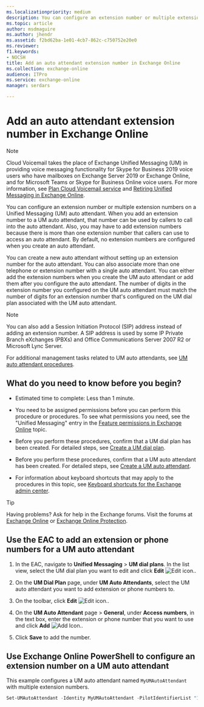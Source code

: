 ```yaml
---
ms.localizationpriority: medium
description: You can configure an extension number or multiple extension numbers on a Unified Messaging (UM) auto attendant. When you add an extension number to a UM auto attendant, that number can be used by callers to call into the auto attendant. Also, you may have to add extension numbers because there is more than one extension number that callers can use to access an auto attendant. By default, no extension numbers are configured when you create an auto attendant.
ms.topic: article
author: msdmaguire
ms.author: jhendr
ms.assetid: f2bd62ba-1e01-4cb7-862c-c750752e20e0
ms.reviewer: 
f1.keywords:
- NOCSH
title: Add an auto attendant extension number in Exchange Online
ms.collection: exchange-online
audience: ITPro
ms.service: exchange-online
manager: serdars

---
```


# Add an auto attendant extension number in Exchange Online

> [!NOTE]
> Cloud Voicemail takes the place of Exchange Unified Messaging (UM) in providing voice messaging functionality for Skype for Business 2019 voice users who have mailboxes on Exchange Server 2019 or Exchange Online, and for Microsoft Teams or Skype for Business Online voice users. For more information, see [Plan Cloud Voicemail service](/skypeforbusiness/hybrid/plan-cloud-voicemail) and [Retiring Unified Messaging in Exchange Online](https://techcommunity.microsoft.com/t5/Exchange-Team-Blog/Retiring-Unified-Messaging-in-Exchange-Online/ba-p/608991).

You can configure an extension number or multiple extension numbers on a Unified Messaging (UM) auto attendant. When you add an extension number to a UM auto attendant, that number can be used by callers to call into the auto attendant. Also, you may have to add extension numbers because there is more than one extension number that callers can use to access an auto attendant. By default, no extension numbers are configured when you create an auto attendant.

You can create a new auto attendant without setting up an extension number for the auto attendant. You can also associate more than one telephone or extension number with a single auto attendant. You can either add the extension numbers when you create the UM auto attendant or add them after you configure the auto attendant. The number of digits in the extension number you configured on the UM auto attendant must match the number of digits for an extension number that's configured on the UM dial plan associated with the UM auto attendant.

> [!NOTE]
> You can also add a Session Initiation Protocol (SIP) address instead of adding an extension number. A SIP address is used by some IP Private Branch eXchanges (PBXs) and Office Communications Server 2007 R2 or Microsoft Lync Server.

For additional management tasks related to UM auto attendants, see [UM auto attendant procedures](um-auto-attendant-procedures.md).

## What do you need to know before you begin?

- Estimated time to complete: Less than 1 minute.

- You need to be assigned permissions before you can perform this procedure or procedures. To see what permissions you need, see the "Unified Messaging" entry in the [Feature permissions in Exchange Online](../../permissions-exo/feature-permissions.md) topic.

- Before you perform these procedures, confirm that a UM dial plan has been created. For detailed steps, see [Create a UM dial plan](../../voice-mail-unified-messaging/connect-voice-mail-system/create-um-dial-plan.md).

- Before you perform these procedures, confirm that a UM auto attendant has been created. For detailed steps, see [Create a UM auto attendant](create-a-um-auto-attendant.md).

- For information about keyboard shortcuts that may apply to the procedures in this topic, see [Keyboard shortcuts for the Exchange admin center](../../accessibility/keyboard-shortcuts-in-admin-center.md).

> [!TIP]
> Having problems? Ask for help in the Exchange forums. Visit the forums at [Exchange Online](https://social.technet.microsoft.com/forums/msonline/home?forum=onlineservicesexchange) or [Exchange Online Protection](https://social.technet.microsoft.com/forums/forefront/home?forum=FOPE).

## Use the EAC to add an extension or phone numbers for a UM auto attendant

1. In the EAC, navigate to **Unified Messaging** \> **UM dial plans**. In the list view, select the UM dial plan you want to edit and click **Edit** ![Edit icon.](../../media/ITPro_EAC_EditIcon.gif).

2. On the **UM Dial Plan** page, under **UM Auto Attendants**, select the UM auto attendant you want to add extension or phone numbers to.

3. On the toolbar, click **Edit** ![Edit icon.](../../media/ITPro_EAC_EditIcon.gif).

4. On the **UM Auto Attendant** page \> **General**, under **Access numbers**, in the text box, enter the extension or phone number that you want to use and click **Add** ![Add Icon.](../../media/ITPro_EAC_AddIcon.gif).

5. Click **Save** to add the number.

## Use Exchange Online PowerShell to configure an extension number on a UM auto attendant

This example configures a UM auto attendant named `MyUMAutoAttendant` with multiple extension numbers.

```PowerShell
Set-UMAutoAttendant -Identity MyUMAutoAttendant -PilotIdentifierList "12345, 72000, 75000"
```
